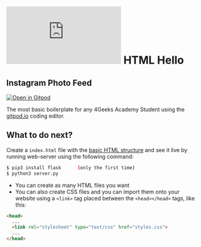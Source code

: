 # ![4Geeks Logo](http://assets.breatheco.de/apis/img/images.php?blob&random&cat=icon&tags=4geeks,16) HTML Hello

## Instagram Photo Feed

[![Open in Gitpod](https://gitpod.io/button/open-in-gitpod.svg)](https://gitpod.io#https://github.com/4GeeksAcademy/vanillajs-hello.git)

The most basic boilerplate for any 4Geeks Academy Student using the [gitpod.io](gitpod.io) coding editor.

## What to do next?

Create a `index.html` file with the [basic HTML structure](http://content.breatheco.de/lesson/what-is-html-learn-html#page-structure) and see it live by running web-server using the following command:
```sh
$ pip3 install flask      (only the first time)
$ python3 server.py
```

- You can create as many HTML files you want
- You can also create CSS files and you can import them onto your website using a `<link>` tag placed between the `<head></head>` tags, like this:

```html
<head>
  ...
  <link rel="stylesheet" type="text/css" href="styles.css">
  ...
</head>
```
